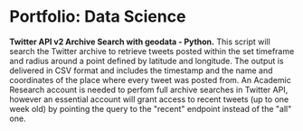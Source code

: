 # Portfolio: Data Science

**Twitter API v2 Archive Search with geodata - Python.** This script will search the Twitter archive to retrieve tweets posted within the set timeframe and radius around a point defined by latitude and longitude. The output is delivered in CSV format and includes the timestamp and the name and coordinates of the place where every tweet was posted from. An Academic Research account is needed to perfom full archive searches in Twitter API, however an essential account will grant access to recent tweets (up to one week old) by pointing the query to the "recent" endpoint instead of the "all" one.
